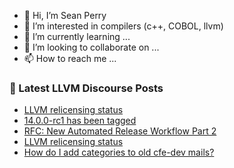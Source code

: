 - 👋 Hi, I’m Sean Perry
- 👀 I’m interested in compilers (c++, COBOL, llvm)
- 🌱 I’m currently learning ...
- 💞️ I’m looking to collaborate on ...
- 📫 How to reach me ...

<!---
s66perry/s66perry is a ✨ special ✨ repository because its `README.md` (this file) appears on your GitHub profile.
You can click the Preview link to take a look at your changes.
--->
### 📕 Latest LLVM Discourse Posts

<!-- DISCOURSE-LLVM:START -->
- [LLVM relicensing status](https://discourse.llvm.org/t/llvm-relicensing-status/60000/2)
- [14.0.0-rc1 has been tagged](https://discourse.llvm.org/t/14-0-0-rc1-has-been-tagged/59930/16)
- [RFC: New Automated Release Workflow Part 2](https://discourse.llvm.org/t/rfc-new-automated-release-workflow-part-2/59981/4)
- [LLVM relicensing status](https://discourse.llvm.org/t/llvm-relicensing-status/60000/1)
- [How do I add categories to old cfe-dev mails?](https://discourse.llvm.org/t/how-do-i-add-categories-to-old-cfe-dev-mails/59982/4)
<!-- DISCOURSE-LLVM:END -->
